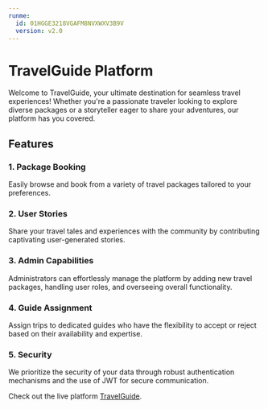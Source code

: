```yaml
---
runme:
  id: 01HGGE3218VGAFM8NVXWXV3B9V
  version: v2.0
---
```


# TravelGuide Platform

Welcome to TravelGuide, your ultimate destination for seamless travel experiences! Whether you're a passionate traveler looking to explore diverse packages or a storyteller eager to share your adventures, our platform has you covered.

## Features

### 1. Package Booking
Easily browse and book from a variety of travel packages tailored to your preferences.

### 2. User Stories
Share your travel tales and experiences with the community by contributing captivating user-generated stories.

### 3. Admin Capabilities
Administrators can effortlessly manage the platform by adding new travel packages, handling user roles, and overseeing overall functionality.

### 4. Guide Assignment
Assign trips to dedicated guides who have the flexibility to accept or reject based on their availability and expertise.

### 5. Security
We prioritize the security of your data through robust authentication mechanisms and the use of JWT for secure communication.

Check out the live platform [TravelGuide](https://travel-wonder-client.vercel.app/).
